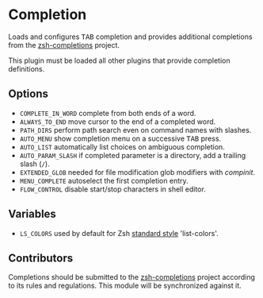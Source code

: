 # Completion

Loads and configures <kbd>TAB</kbd> completion and provides additional
completions from the [zsh-completions][1] project.

This plugin must be loaded all other plugins that provide completion definitions.

## Options

- `COMPLETE_IN_WORD` complete from both ends of a word.
- `ALWAYS_TO_END` move cursor to the end of a completed word.
- `PATH_DIRS` perform path search even on command names with slashes.
- `AUTO_MENU` show completion menu on a successive <kbd>TAB</kbd> press.
- `AUTO_LIST` automatically list choices on ambiguous completion.
- `AUTO_PARAM_SLASH` if completed parameter is a directory, add a trailing slash (`/`).
- `EXTENDED_GLOB` needed for file modification glob modifiers with _compinit_.
- `MENU_COMPLETE` autoselect the first completion entry.
- `FLOW_CONTROL` disable start/stop characters in shell editor.

## Variables

- `LS_COLORS` used by default for Zsh [standard style][2] 'list-colors'.

## Contributors

Completions should be submitted to the [zsh-completions][1] project according to
its rules and regulations. This module will be synchronized against it.

[1]: https://github.com/zsh-users/zsh-completions
[2]: https://zsh.sourceforge.net/Doc/Release/Completion-System.html#Standard-Styles